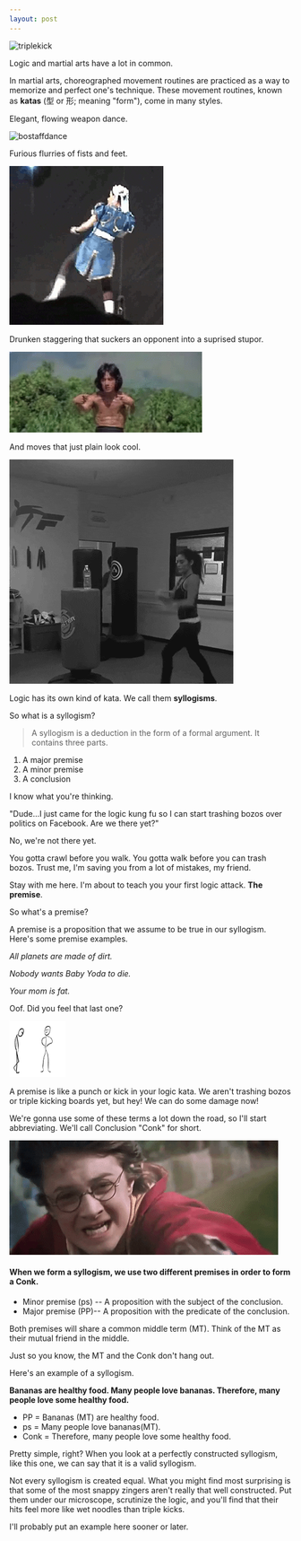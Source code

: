 ```yaml
---
layout: post
---
```


![triplekick](/assets/img/triplekick.gif)

Logic and martial arts have a lot in common.

In martial arts, choreographed movement routines are practiced as a way to memorize and perfect one's technique. These movement routines, known as **katas** (型 or 形; meaning "form"), come in many styles.

Elegant, flowing weapon dance.

![bostaffdance](/assets/img/bostaffdance.gif)

Furious flurries of fists and feet.

![chunlikicks](/assets/img/chunlikicks.gif)

Drunken staggering that suckers an opponent into a suprised stupor.

![drunkenmaster](/assets/img/drunkenmaster.gif)

And moves that just plain look cool.

![bottlekick](/assets/img/bottlekick.gif)

Logic has its own kind of kata. We call them **syllogisms**.

So what is a syllogism?

>A syllogism is a deduction in the form of a formal argument. It contains three parts.
1. A major premise
2. A minor premise
3. A conclusion

I know what you're thinking.

"Dude...I just came for the logic kung fu so I can start trashing bozos over politics on Facebook. Are we there yet?"

No, we're not there yet.

You gotta crawl before you walk. You gotta walk before you can trash bozos. Trust me, I'm saving you from a lot of mistakes, my friend.

Stay with me here. I'm about to teach you your first logic attack. **The premise**.

So what's a premise?

A premise is a proposition that we assume to be true in our syllogism. Here's some premise examples.

 _All planets are made of dirt._

_Nobody wants Baby Yoda to die._

_Your mom is fat._

Oof. Did you feel that last one?

![nutskick](/assets/img/nutskick.gif)

A premise is like a punch or kick in your logic kata. We aren't trashing bozos or triple kicking boards yet, but hey! We can do some damage now!

We're gonna use some of these terms a lot down the road, so I'll start abbreviating. We'll call Conclusion "Conk" for short.

![conk](/assets/img/conk.gif)

#### When we form a syllogism, we use two different premises in order to form a Conk.

- Minor premise (ps) -- A proposition with the subject of the conclusion.
- Major premise (PP)-- A proposition with the predicate of the conclusion.

Both premises will share a common middle term (MT). Think of the MT as their mutual friend in the middle.

Just so you know, the MT and the Conk don't hang out.

Here's an example of a syllogism.

**Bananas are healthy food. Many people love bananas. Therefore, many people love some healthy food.**

>
- PP = Bananas (MT) are healthy food.
- ps = Many people love bananas(MT).
- Conk = Therefore, many people love some healthy food.

Pretty simple, right? When you look at a perfectly constructed syllogism, like this one, we can say that it is a valid syllogism.

Not every syllogism is created equal. What you might find most surprising is that some of the most snappy zingers aren't really that well constructed. Put them under our microscope, scrutinize the logic, and you'll find that their hits feel more like wet noodles than triple kicks.

I'll probably put an example here sooner or later.
